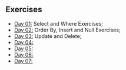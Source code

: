 ## Exercises

- [Day 01:](https://github.com/marcoshsq/SQLBasicsForDataScience/blob/main/SQL%20Challenge/Week%2004/Day1.sql) Select and Where Exercises;
- [Day 02:](https://github.com/marcoshsq/SQLBasicsForDataScience/blob/main/SQL%20Challenge/Week%2004/Day2.sql) Order By, Insert and Null Exercises;
- [Day 03:](https://github.com/marcoshsq/SQLBasicsForDataScience/blob/main/SQL%20Challenge/Week%2004/Day3.sql) Update and Delete;
- [Day 04:]()
- [Day 05:]()
- [Day 06:]()
- [Day 07:]()
